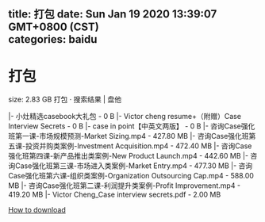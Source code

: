 
title: 打包
date: Sun Jan 19 2020 13:39:07 GMT+0800 (CST)    
categories: baidu
---

# 打包
size: 2.83 GB
 打包 · 搜索结果 | 盘他
 
|- 小灶精选casebook大礼包 - 0 B
|- Victor cheng resume+（附赠）Case Interview Secrets - 0 B
|- case in point【中英文两版】 - 0 B
|- 咨询Case强化班第一课-市场规模预测-Market Sizing.mp4 - 427.80 MB
|- 咨询Case强化班第五课-投资并购类案例-Investment Acquisition.mp4 - 472.40 MB
|- 咨询Case强化班第四课-新产品推出类案例-New Product Launch.mp4 - 442.60 MB
|- 咨询Case强化班第三课-市场进入类案例-Market Entry.mp4 - 477.30 MB
|- 咨询Case强化班第六课-组织类案例-Organization Outsourcing Cap.mp4 - 588.00 MB
|- 咨询Case强化班第二课-利润提升类案例-Profit Improvement.mp4 - 419.20 MB
|- Victor Cheng_Case interview secrets.pdf - 2.00 MB

[How to download](https://bpcam.bemobtrk.com/go/2ceec3aa-1ca2-46d6-b9ff-aaa5c184517c?jno=1242)